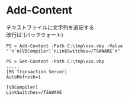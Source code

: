 # Add-Content
テキストファイルに文字列を追記する  
改行は\`(バッククォート)  
```
PS > Add-Content -Path C:\tmp\xxx.vbp -Value "`n`n[VBCompiler]`nLinkSwitches=/TSAWARE`n"

PS > Get-Content -Path C:\tmp\xxx.vbp
.....
[MS Transaction Server]
AutoRefresh=1

[VBCompiler]
LinkSwitches=/TSAWARE

```
